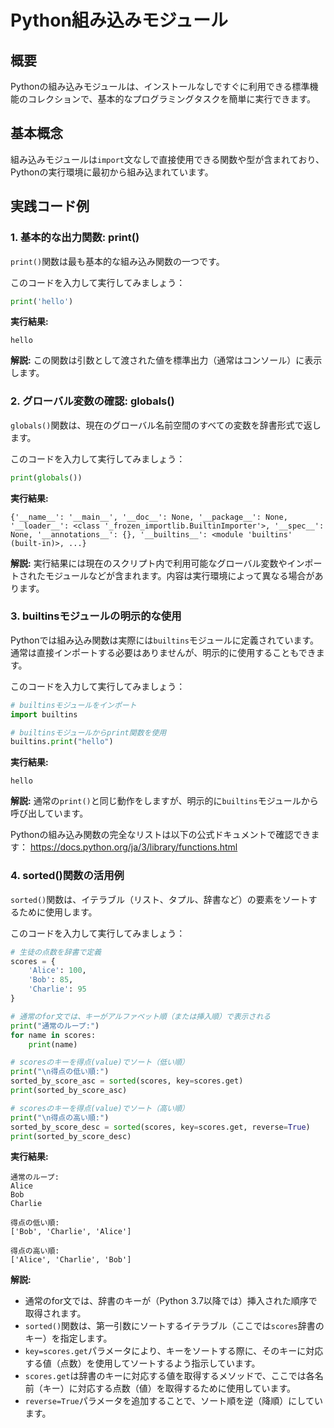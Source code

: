 # Python組み込みモジュール

## 概要
Pythonの組み込みモジュールは、インストールなしですぐに利用できる標準機能のコレクションで、基本的なプログラミングタスクを簡単に実行できます。

## 基本概念
組み込みモジュールは`import`文なしで直接使用できる関数や型が含まれており、Pythonの実行環境に最初から組み込まれています。

## 実践コード例

### 1. 基本的な出力関数: print()

`print()`関数は最も基本的な組み込み関数の一つです。

このコードを入力して実行してみましょう：

```python
print('hello')
```

**実行結果:**
```
hello
```

**解説:**
この関数は引数として渡された値を標準出力（通常はコンソール）に表示します。

### 2. グローバル変数の確認: globals()

`globals()`関数は、現在のグローバル名前空間のすべての変数を辞書形式で返します。

このコードを入力して実行してみましょう：

```python
print(globals())
```

**実行結果:**
```
{'__name__': '__main__', '__doc__': None, '__package__': None, '__loader__': <class '_frozen_importlib.BuiltinImporter'>, '__spec__': None, '__annotations__': {}, '__builtins__': <module 'builtins' (built-in)>, ...}
```

**解説:**
実行結果には現在のスクリプト内で利用可能なグローバル変数やインポートされたモジュールなどが含まれます。内容は実行環境によって異なる場合があります。

### 3. builtinsモジュールの明示的な使用

Pythonでは組み込み関数は実際には`builtins`モジュールに定義されています。通常は直接インポートする必要はありませんが、明示的に使用することもできます。

このコードを入力して実行してみましょう：

```python
# builtinsモジュールをインポート
import builtins

# builtinsモジュールからprint関数を使用
builtins.print("hello")
```

**実行結果:**
```
hello
```

**解説:**
通常の`print()`と同じ動作をしますが、明示的に`builtins`モジュールから呼び出しています。

Pythonの組み込み関数の完全なリストは以下の公式ドキュメントで確認できます：
https://docs.python.org/ja/3/library/functions.html

### 4. sorted()関数の活用例

`sorted()`関数は、イテラブル（リスト、タプル、辞書など）の要素をソートするために使用します。

このコードを入力して実行してみましょう：

```python
# 生徒の点数を辞書で定義
scores = {
    'Alice': 100,
    'Bob': 85,
    'Charlie': 95
}

# 通常のfor文では、キーがアルファベット順（または挿入順）で表示される
print("通常のループ:")
for name in scores:
    print(name)

# scoresのキーを得点(value)でソート（低い順）
print("\n得点の低い順:")
sorted_by_score_asc = sorted(scores, key=scores.get)
print(sorted_by_score_asc)

# scoresのキーを得点(value)でソート（高い順）
print("\n得点の高い順:")
sorted_by_score_desc = sorted(scores, key=scores.get, reverse=True)
print(sorted_by_score_desc)
```

**実行結果:**
```
通常のループ:
Alice
Bob
Charlie

得点の低い順:
['Bob', 'Charlie', 'Alice']

得点の高い順:
['Alice', 'Charlie', 'Bob']
```

**解説:**
- 通常のfor文では、辞書のキーが（Python 3.7以降では）挿入された順序で取得されます。
- `sorted()`関数は、第一引数にソートするイテラブル（ここでは`scores`辞書のキー）を指定します。
- `key=scores.get`パラメータにより、キーをソートする際に、そのキーに対応する値（点数）を使用してソートするよう指示しています。
- `scores.get`は辞書のキーに対応する値を取得するメソッドで、ここでは各名前（キー）に対応する点数（値）を取得するために使用しています。
- `reverse=True`パラメータを追加することで、ソート順を逆（降順）にしています。
